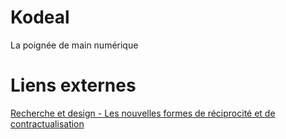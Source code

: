# Kodeal
La poignée de main numérique

# Liens externes
[Recherche et design - Les nouvelles formes de réciprocité et de contractualisation](http://movilab.org/index.php?title=Recherche_et_design_-_Les_nouvelles_formes_de_r%C3%A9ciprocit%C3%A9_et_de_contractualisation)
